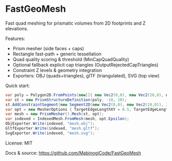 # FastGeoMesh

Fast quad meshing for prismatic volumes from 2D footprints and Z elevations.

Features:
- Prism mesher (side faces + caps)
- Rectangle fast-path + generic tessellation
- Quad quality scoring & threshold (MinCapQuadQuality)
- Optional fallback explicit cap triangles (OutputRejectedCapTriangles)
- Constraint Z levels & geometry integration
- Exporters: OBJ (quads+triangles), glTF (triangulated), SVG (top view)

Quick start:
```csharp
var poly = Polygon2D.FromPoints(new[]{ new Vec2(0,0), new Vec2(20,0), new Vec2(20,5), new Vec2(0,5) });
var st = new PrismStructureDefinition(poly, -10, 10);
st.AddConstraintSegment(new Segment2D(new Vec2(0,0), new Vec2(20,0)), 2.5);
var opt = new MesherOptions { TargetEdgeLengthXY = 0.5, TargetEdgeLengthZ = 1.0, OutputRejectedCapTriangles = true };
var mesh = new PrismMesher().Mesh(st, opt);
var indexed = IndexedMesh.FromMesh(mesh, opt.Epsilon);
ObjExporter.Write(indexed, "mesh.obj");
GltfExporter.Write(indexed, "mesh.gltf");
SvgExporter.Write(indexed, "mesh.svg");
```

License: MIT

Docs & source: https://github.com/MabinogiCode/FastGeoMesh
